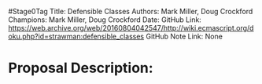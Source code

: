 #Stage0Tag
Title: Defensible Classes
Authors: Mark Miller, Doug Crockford
Champions: Mark Miller, Doug Crockford
Date: 
GitHub Link: https://web.archive.org/web/20160804042547/http://wiki.ecmascript.org/doku.php?id=strawman:defensible_classes
GitHub Note Link: None

# Proposal Description:
